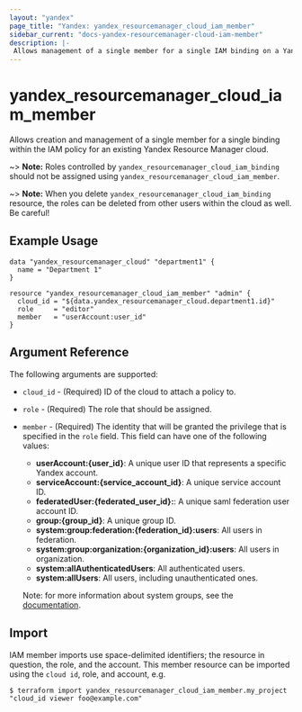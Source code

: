 ```yaml
---
layout: "yandex"
page_title: "Yandex: yandex_resourcemanager_cloud_iam_member"
sidebar_current: "docs-yandex-resourcemanager-cloud-iam-member"
description: |-
 Allows management of a single member for a single IAM binding on a Yandex Resource Manager cloud.
---
```


# yandex\_resourcemanager\_cloud\_iam\_member

Allows creation and management of a single member for a single binding within
the IAM policy for an existing Yandex Resource Manager cloud.

~> **Note:** Roles controlled by `yandex_resourcemanager_cloud_iam_binding`
   should not be assigned using `yandex_resourcemanager_cloud_iam_member`.

~> **Note:** When you delete `yandex_resourcemanager_cloud_iam_binding` resource,
   the roles can be deleted from other users within the cloud as well. Be careful!

## Example Usage

```hcl
data "yandex_resourcemanager_cloud" "department1" {
  name = "Department 1"
}

resource "yandex_resourcemanager_cloud_iam_member" "admin" {
  cloud_id = "${data.yandex_resourcemanager_cloud.department1.id}"
  role     = "editor"
  member   = "userAccount:user_id"
}
```

## Argument Reference

The following arguments are supported:

* `cloud_id` - (Required) ID of the cloud to attach a policy to.

* `role` - (Required) The role that should be assigned.

* `member` - (Required) The identity that will be granted the privilege that is specified in the `role` field.
  This field can have one of the following values:
  * **userAccount:{user_id}**: A unique user ID that represents a specific Yandex account.
  * **serviceAccount:{service_account_id}**: A unique service account ID.
  * **federatedUser:{federated_user_id}:**: A unique saml federation user account ID.
  * **group:{group_id}**: A unique group ID.
  * **system:group:federation:{federation_id}:users**: All users in federation.
  * **system:group:organization:{organization_id}:users**: All users in organization.
  * **system:allAuthenticatedUsers**: All authenticated users. 
  * **system:allUsers**: All users, including unauthenticated ones.

  Note: for more information about system groups, see the [documentation](https://cloud.yandex.com/docs/iam/concepts/access-control/system-group).

## Import

IAM member imports use space-delimited identifiers; the resource in question, the role, and the account.
This member resource can be imported using the `cloud id`, role, and account, e.g.

```
$ terraform import yandex_resourcemanager_cloud_iam_member.my_project "cloud_id viewer foo@example.com"
```
